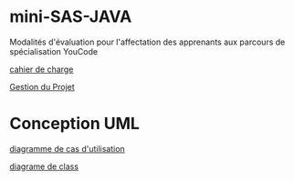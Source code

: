 # mini-SAS-JAVA
Modalités d'évaluation pour l'affectation des apprenants aux parcours de spécialisation YouCode

[cahier de charge](https://docs.google.com/document/d/1WRKxR1xPn9gTyANZIX2HPCdTnR4942Cez6eF-qQ4JGk/edit?usp=sharing)

[Gestion du Projet](https://trello.com/invite/b/IOgSlk3q/ATTI78a829dd928e884d9e5d2a1d7d8ac255F2903896/mini-sas-java)

# Conception UML
[diagramme de cas d'utilisation](https://drive.google.com/file/d/1mg2Y2MKpid26Yamo_gALMfze5iP3zPJD/view?usp=sharing)

[diagrame de class](https://drive.google.com/file/d/1BDbL3iaUDKV1-ATeb4GY4vjntsmLOHER/view?usp=sharing)